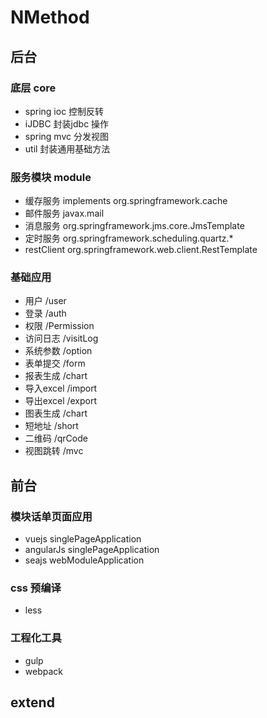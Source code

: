 # NMethod

## 后台
### 底层 core

* spring ioc 控制反转
* iJDBC 封装jdbc 操作
* spring mvc 分发视图
* util   封装通用基础方法

### 服务模块 module

* 缓存服务  implements org.springframework.cache
* 邮件服务  javax.mail
* 消息服务  org.springframework.jms.core.JmsTemplate
* 定时服务  org.springframework.scheduling.quartz.*
* restClient org.springframework.web.client.RestTemplate

### 基础应用

* 用户    /user
* 登录  /auth
* 权限    /Permission
* 访问日志  /visitLog
* 系统参数  /option
* 表单提交  /form
* 报表生成  /chart
* 导入excel   /import
* 导出excel   /export
* 图表生成  /chart
* 短地址  /short
* 二维码  /qrCode
* 视图跳转  /mvc

## 前台

### 模块话单页面应用
* vuejs      singlePageApplication
* angularJs  singlePageApplication
* seajs      webModuleApplication

### css 预编译

* less

### 工程化工具

* gulp
* webpack




## extend